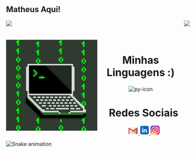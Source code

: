 ## Matheus Aqui!

<div>
  
  <img  height="180em" src="https://github-readme-stats.vercel.app/api?username=MatheusM4160&show_icons=true&theme=neon&include_all_commits=true&count_private=true"/>
  <img align="right" height="180em" src="https://github-readme-stats.vercel.app/api/top-langs/?username=MatheusM4160&layout=compact&langs_count=16&theme=neon"/>
</div>
<br>

<div  align="center"> 
  <div style="display: inline_block"><br>
    <img align="left" height="250" alt="coding-time" src="icegif-567.gif">
    <h1 align="center">Minhas Linguagens :)</h1>
    <img align="center" height="40" width="40" alt="py-icon"  src="https://upload.wikimedia.org/wikipedia/commons/thumb/c/cf/Python_logo_51.svg/1200px-Python_logo_51.svg.png">
   </div>
    
  
  <h1 align="center">Redes Sociais</h1>
    <a href = "mailto: matheusmcantarela@gmail.com">
      <img width="30" src="gmail.png">
    </a>
    <a href = "https://www.linkedin.com/in/matheus-merelis-b1134b2b3/">
      <img width="25" src="linkedin.png">
    </a>
    <a href = "https://www.instagram.com/matheusmerelis_oficial_/">
      <img width="25" src="instagram.png">
    </a>
</div>
  
![Snake animation](https://github.com/LuigiGF/LuigiGF/blob/output/github-contribution-grid-snake.svg)

